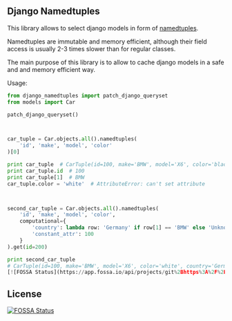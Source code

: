Django Namedtuples
- 

This library allows to select django models in form of [namedtuples](https://docs.python.org/2/library/collections.html#collections.namedtuple).

Namedtuples are immutable and memory efficient, although their field 
access is usually 2-3 times slower than for regular classes.

The main purpose of this library is to allow to cache django models 
in a safe and and memory efficient way.


Usage:
```python
from django_namedtuples import patch_django_queryset
from models import Car

patch_django_queryset()



car_tuple = Car.objects.all().namedtuples(
    'id', 'make', 'model', 'color'
)[0]

print car_tuple  # CarTuple(id=100, make='BMW', model='X6', color='black')
print car_tuple.id  # 100
print car_tuple[1]  # BMW
car_tuple.color = 'white'  # AttributeError: can't set attribute



second_car_tuple = Car.objects.all().namedtuples(
    'id', 'make', 'model', 'color',
    computational={
        'country': lambda row: 'Germany' if row[1] == 'BMW' else 'Unknown',
        'constant_attr': 100
    }
).get(id=200)

print second_car_tuple
# CarTuple(id=100, make='BMW', model='X6', color='white', country='Germany', constant_attr=100)
[![FOSSA Status](https://app.fossa.io/api/projects/git%2Bhttps%3A%2F%2Fgithub.com%2Fyavia%2Fdjango-namedtuples.svg?type=shield)](https://app.fossa.io/projects/git%2Bhttps%3A%2F%2Fgithub.com%2Fyavia%2Fdjango-namedtuples?ref=badge_shield)


```


## License
[![FOSSA Status](https://app.fossa.io/api/projects/git%2Bhttps%3A%2F%2Fgithub.com%2Fyavia%2Fdjango-namedtuples.svg?type=large)](https://app.fossa.io/projects/git%2Bhttps%3A%2F%2Fgithub.com%2Fyavia%2Fdjango-namedtuples?ref=badge_large)